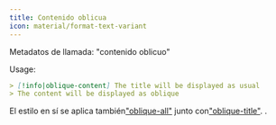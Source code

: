 ```yaml
---
title: Contenido oblicua
icon: material/format-text-variant
---
```


Metadatos de llamada: "contenido oblicuo"

Usage:

```md
> [!info|oblique-content] The title will be displayed as usual
> The content will be displayed as oblique
```

El estilo en sí se aplica también["oblique-all"](../combined-styling/page-19.md)
junto con["oblique-title"](../title-styling/page-19.md).
.

